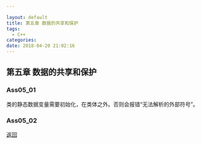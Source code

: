 ```yaml
---

layout: default
title: 第五章 数据的共享和保护
tags:
  - C++
categories:
date: 2018-04-20 21:02:16
---
```


## 第五章 数据的共享和保护

### Ass05_01

类的静态数据变量需要初始化，在类体之外。否则会报错“无法解析的外部符号”。

### Ass05_02


[返回](./)